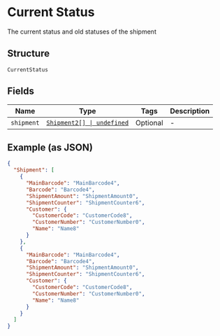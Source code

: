 
# Current Status

The current status and old statuses of the shipment

## Structure

`CurrentStatus`

## Fields

| Name | Type | Tags | Description |
|  --- | --- | --- | --- |
| `shipment` | [`Shipment2[] \| undefined`](../../doc/models/shipment-2.md) | Optional | - |

## Example (as JSON)

```json
{
  "Shipment": [
    {
      "MainBarcode": "MainBarcode4",
      "Barcode": "Barcode4",
      "ShipmentAmount": "ShipmentAmount0",
      "ShipmentCounter": "ShipmentCounter6",
      "Customer": {
        "CustomerCode": "CustomerCode8",
        "CustomerNumber": "CustomerNumber0",
        "Name": "Name8"
      }
    },
    {
      "MainBarcode": "MainBarcode4",
      "Barcode": "Barcode4",
      "ShipmentAmount": "ShipmentAmount0",
      "ShipmentCounter": "ShipmentCounter6",
      "Customer": {
        "CustomerCode": "CustomerCode8",
        "CustomerNumber": "CustomerNumber0",
        "Name": "Name8"
      }
    }
  ]
}
```

